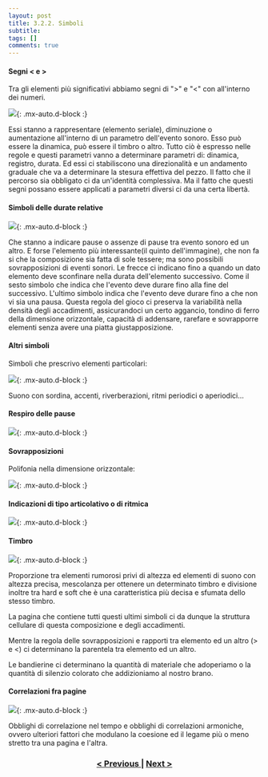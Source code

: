 ```yaml
---
layout: post
title: 3.2.2. Simboli
subtitle:
tags: []
comments: true
---
```


#### Segni < e >

Tra gli elementi più significativi abbiamo segni di ">" e "<" con all'interno dei numeri.

![](https://velitch.github.io/velitch/assets/img/learn/analisi_composizioni_stockhausen/5.png){: .mx-auto.d-block :}

Essi stanno a rappresentare (elemento seriale), diminuzione o aumentazione all'interno di un
parametro dell'evento sonoro. Esso può essere la dinamica, può essere il timbro o altro. Tutto ciò è
espresso nelle regole e questi parametri vanno a determinare parametri di: dinamica, registro,
durata. Ed essi ci stabiliscono una direzionalità e un andamento graduale che va a determinare la
stesura effettiva del pezzo. Il fatto che il percorso sia obbligato ci da un'identità complessiva. Ma il
fatto che questi segni possano essere applicati a parametri diversi ci da una certa libertà.

#### Simboli delle durate relative

![](https://velitch.github.io/velitch/assets/img/learn/analisi_composizioni_stockhausen/6.png){: .mx-auto.d-block :}

Che stanno a indicare pause o assenze di pause tra evento sonoro ed un altro. E forse l'elemento più
interessante(il quinto dell'immagine), che non fa si che la composizione sia fatta di sole tessere; ma
sono possibili sovrapposizioni di eventi sonori. Le frecce ci indicano fino a quando un dato
elemento deve sconfinare nella durata dell'elemento successivo. Come il sesto simbolo che indica
che l'evento deve durare fino alla fine del successivo. L'ultimo simbolo indica che l'evento deve
durare fino a che non vi sia una pausa. Questa regola del gioco ci preserva la variabilità nella
densità degli accadimenti, assicurandoci un certo aggancio, tondino di ferro della dimensione
orizzontale, capacità di addensare, rarefare e sovrapporre elementi senza avere una piatta
giustapposizione.

#### Altri simboli

Simboli che prescrivo elementi particolari:

![](https://velitch.github.io/velitch/assets/img/learn/analisi_composizioni_stockhausen/7.png){: .mx-auto.d-block :}

Suono con sordina, accenti, riverberazioni, ritmi periodici o aperiodici…

#### Respiro delle pause

![](https://velitch.github.io/velitch/assets/img/learn/analisi_composizioni_stockhausen/8.png){: .mx-auto.d-block :}

#### Sovrapposizioni

Polifonia nella dimensione orizzontale:

![](https://velitch.github.io/velitch/assets/img/learn/analisi_composizioni_stockhausen/9.png){: .mx-auto.d-block :}

#### Indicazioni di tipo articolativo o di ritmica

![](https://velitch.github.io/velitch/assets/img/learn/analisi_composizioni_stockhausen/10.png){: .mx-auto.d-block :}

#### Timbro

![](https://velitch.github.io/velitch/assets/img/learn/analisi_composizioni_stockhausen/11.png){: .mx-auto.d-block :}

Proporzione tra elementi rumorosi privi di altezza ed elementi di suono con altezza precisa,
mescolanza per ottenere un determinato timbro e divisione inoltre tra hard e soft che è una
caratteristica più decisa e sfumata dello stesso timbro.

La pagina che contiene tutti questi ultimi simboli ci da dunque la struttura cellulare di questa
composizione e degli accadimenti.

Mentre la regola delle sovrapposizioni e rapporti tra elemento ed un altro (> e <) ci determinano la
parentela tra elemento ed un altro.

Le bandierine ci determinano la quantità di materiale che adoperiamo o la quantità di silenzio
colorato che addizioniamo al nostro brano.

#### Correlazioni fra pagine

![](https://velitch.github.io/velitch/assets/img/learn/analisi_composizioni_stockhausen/12.png){: .mx-auto.d-block :}

Obblighi di correlazione nel tempo e obblighi di correlazioni armoniche, ovvero ulteriori fattori che
modulano la coesione ed il legame più o meno stretto tra una pagina e l'altra.

<h3 style="text-align:center">
<a href="https://velitch.github.io/velitch/2021-11-02-03_02_01_istruzioni/">< Previous </a>
|
<a href="https://velitch.github.io/velitch/2021-11-02-04_00_mikrofonie/">Next ></a>
</h3>

